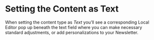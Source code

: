 # Setting the Content as Text

When setting the content type as _Text_ you’ll see a corresponding Local Editor pop up beneath the text field where 
you can make necessary standard adjustments, or add personalizations to your Newsletter. 

